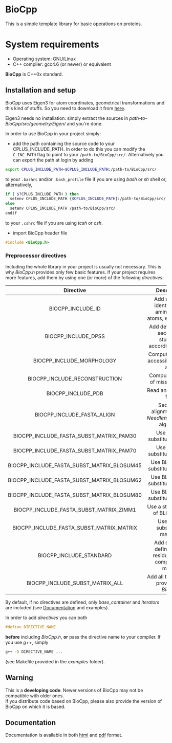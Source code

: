 # BioCpp #

This is a simple template library for basic operations on proteins. 

# System requirements #

+ Operating system: GNU/Linux
+ C++ compiler: gcc4.6 (or newer) or equivalent

**BioCpp** is C++0x standard.

## Installation and setup ##

BioCpp uses Eigen3 for atom coordinates, geometrical transformations and this 
kind of stuffs. So you need to download it from [here](http://eigen.tuxfamily.org/).  

Eigen3 needs no installation: simply extract the sources in 
*path-to-BioCpp/src/geometry/Eigen/* and you're done.  

In order to use BioCpp in your project simply:

+ add the path containing the source code to your CPLUS_INCLUDE_PATH. In order 
to do this you can modify the `C_INC_PATH` flag to point to your 
`/path-to/BioCpp/src/`. Alternatively you can export the path at login by adding
```bash
export CPLUS_INCLUDE_PATH=$CPLUS_INCLUDE_PATH:/path-to/BioCpp/src/
``` 
to your `.bashrc` and/or `.bash_profile` file if you are using *bash* or *sh* 
shell or, alternatively,
```bash
if ( $?CPLUS_INCLUDE_PATH ) then
  setenv CPLUS_INCLUDE_PATH {$CPLUS_INCLUDE_PATH}:/path-to/BioCpp/src/
else
  setenv CPLUS_INCLUDE_PATH /path-to/BioCpp/src/
endif
```
to your `.cshrc` file if you are using *tcsh* or *csh*.

+ import BioCpp header file
```c++
#include <BioCpp.h>
```

### Preprocessor directives ###

Including the whole library in your project is usually not necessary. This is why
*BioCpp.h* provides only few basic features. If your project requires more features, 
add them by using one (or more) of the following *directives*:  

| Directive                                       | Description                                                    |
| :---------------------------------------------: | :------------------------------------------------------------: |
| BIOCPP\_INCLUDE\_ID                             | Add standard identifiers for amino acids, atoms, elements, ... |
| BIOCPP\_INCLUDE\_DPSS                           | Add definitions of secondary stuctures according to dssp       |
| BIOCPP\_INCLUDE\_MORPHOLOGY                     | Compute solvent-accessible surface area                        |
| BIOCPP\_INCLUDE\_RECONSTRUCTION                 | Compute position of missing atoms                              |
| BIOCPP\_INCLUDE\_PDB                            | Read and write *pdb* files                                     |
| BIOCPP\_INCLUDE\_FASTA_ALIGN                    | Sequence alignment using *NeedlemanWunsch* algorithm           |
| BIOCPP\_INCLUDE\_FASTA\_SUBST\_MATRIX\_PAM30    | Use PAM30 substitution matrix                                  |
| BIOCPP\_INCLUDE\_FASTA\_SUBST\_MATRIX\_PAM70    | Use PAM70 substitution matrix                                  |
| BIOCPP\_INCLUDE\_FASTA\_SUBST\_MATRIX\_BLOSUM45 | Use BLOSUM45 substitution matrix                               |
| BIOCPP\_INCLUDE\_FASTA\_SUBST\_MATRIX\_BLOSUM62 | Use BLOSUM62 substitution matrix                               |
| BIOCPP\_INCLUDE\_FASTA\_SUBST\_MATRIX\_BLOSUM80 | Use BLOSUM80 substitution matrix                               |
| BIOCPP\_INCLUDE\_FASTA\_SUBST\_MATRIX\_ZIMM1    | Use a strict version of BLOSUM62                               |
| BIOCPP\_INCLUDE\_FASTA\_SUBST\_MATRIX\_MATRIX   | Use all the substitution matrices                              |
| BIOCPP\_INCLUDE\_STANDARD                       | Add standard definitions of residue, chain, complex and moiety |
| BIOCPP\_INCLUDE\_SUBST\_MATRIX\_ALL             | Add all the features provided by *BioCpp*                      |

By default, if no directives are defined, only *base_container* and *iterators* 
are included (see [Documentation]() and examples).  

In order to add *directives* you can both  
```c++
#define DIRECTIVE_NAME
```  
**before** including *BioCpp.h*, **or** pass the directive name to your compiler.
If you use *g++*, simply  
```bash
g++ -D DIRECTIVE_NAME ...
```  
(see Makefile provided in the *examples* folder).

## Warning ##

This is a **developing code**. Newer versions of BioCpp may not be compatible with
older ones.  
If you distribute code based on BioCpp, please also provide the version of 
BioCpp on which it is based.  

## Documentation ##

Documentation is available in both [html](http://biocpp.zimlotech.com/html/) and 
[pdf](http://biocpp.zimlotech.com/pdf/refman.pdf) format.

